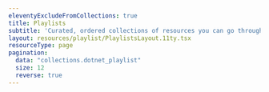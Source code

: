```yaml
---
eleventyExcludeFromCollections: true
title: Playlists
subtitle: 'Curated, ordered collections of resources you can go through in a sitting.'
layout: resources/playlist/PlaylistsLayout.11ty.tsx
resourceType: page
pagination:
  data: "collections.dotnet_playlist"
  size: 12
  reverse: true
---
```


